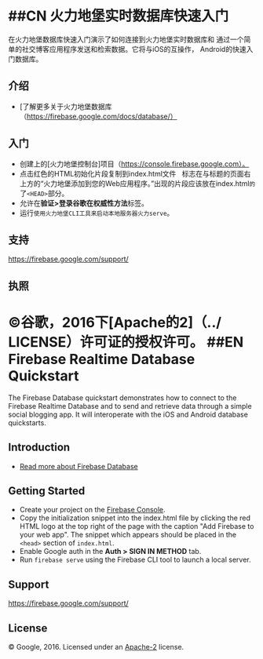 ##CN
火力地堡实时数据库快速入门
=============================

在火力地堡数据库快速入门演示了如何连接到火力地堡实时数据库和
通过一个简单的社交博客应用程序发送和检索数据。它将与iOS的互操作，
Android的快速入门数据库。

介绍
------------

- [了解更多关于火力地堡数据库（https://firebase.google.com/docs/database/）

入门
---------------

- 创建上的[火力地堡控制台]项目（https://console.firebase.google.com）。
- 点击红色的HTML初始化片段复制到index.html文件
  标志在与标题的页面右上方的“火力地堡添加到您的Web应用程序。”出现的片段应该放在index.html`的`了`<HEAD>`部分。
- 允许在**验证>登录谷歌在权威性方法**标签。
- 运行`使用火力地堡CLI工具来启动本地服务器火力serve`。

支持
-------

https://firebase.google.com/support/

执照
-------

©谷歌，2016下[Apache的2]（../ LICENSE）许可证的授权许可。
##EN
Firebase Realtime Database Quickstart
=============================

The Firebase Database quickstart demonstrates how to connect to the Firebase Realtime Database and
to send and retrieve data through a simple social blogging app. It will interoperate with the iOS and
Android database quickstarts.

Introduction
------------

- [Read more about Firebase Database](https://firebase.google.com/docs/database/)

Getting Started
---------------

- Create your project on the [Firebase Console](https://console.firebase.google.com).
- Copy the initialization snippet into the index.html file by clicking the red HTML
  logo at the top right of the page with the caption "Add Firebase to your web app".  The snippet which appears should be placed in the `<head>` section of `index.html`.
- Enable Google auth in the **Auth > SIGN IN METHOD** tab.
- Run `firebase serve` using the Firebase CLI tool to launch a local server.

Support
-------

https://firebase.google.com/support/

License
-------

© Google, 2016. Licensed under an [Apache-2](../LICENSE) license.

